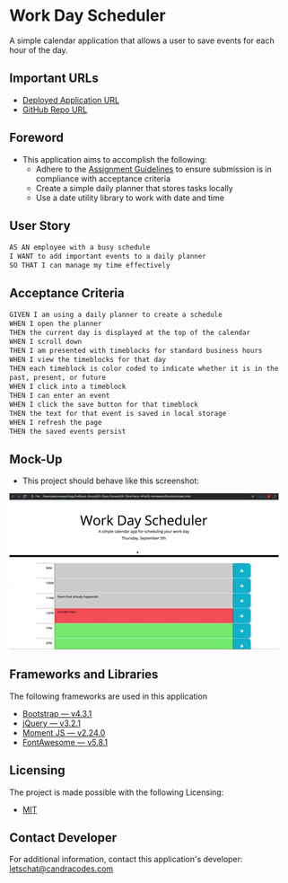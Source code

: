 # Work Day Scheduler
A simple calendar application that allows a user to save events for each hour of the day.

## Important URLs

* [Deployed Application URL](https://candracodes.github.io/work-day-scheduler/) 
* [GitHub Repo URL](https://github.com/candracodes/work-day-scheduler)

## Foreword

* This application aims to accomplish the following:
    * Adhere to the [Assignment Guidelines](./assets/_guide/README.md) to ensure submission is in compliance with acceptance criteria
    * Create a simple daily planner that stores tasks locally
    * Use a date utility library to work with date and time


## User Story

```
AS AN employee with a busy schedule
I WANT to add important events to a daily planner
SO THAT I can manage my time effectively
```

## Acceptance Criteria

```
GIVEN I am using a daily planner to create a schedule
WHEN I open the planner
THEN the current day is displayed at the top of the calendar
WHEN I scroll down
THEN I am presented with timeblocks for standard business hours
WHEN I view the timeblocks for that day
THEN each timeblock is color coded to indicate whether it is in the past, present, or future
WHEN I click into a timeblock
THEN I can enter an event
WHEN I click the save button for that timeblock
THEN the text for that event is saved in local storage
WHEN I refresh the page
THEN the saved events persist
```

## Mock-Up

* This project should behave like this screenshot:

![Official Screenshot](./assets/_guide/Assets/05-third-party-apis-homework-demo.gif)


## Frameworks and Libraries
The following frameworks are used in this application

* [Bootstrap — v4.3.1](https://getbootstrap.com/docs/4.6/getting-started/introduction/)
* [jQuery — v3.2.1](https://api.jquery.com/)
* [Moment JS — v2.24.0](https://momentjs.com/guides/)
* [FontAwesome — v5.8.1](https://fontawesome.com/v5.15/how-to-use/on-the-web/referencing-icons/basic-use)


## Licensing
The project is made possible with the following Licensing:
- [MIT](license.txt)

## Contact Developer
For additional information, contact this application's developer: letschat@candracodes.com
